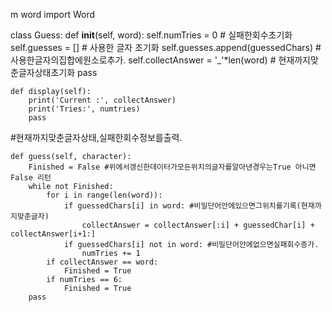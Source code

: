 
m word import Word

class Guess:
    def __init__(self, word):
        self.numTries = 0 # 실패한회수초기화
        self.guesses = [] # 사용한 글자 초기화
        self.guesses.append(guessedChars) # 사용한글자의집합에원소로추가.
        self.collectAnswer = '_'*len(word) # 현재까지맞춘글자상태초기화
        pass

    def display(self):
        print('Current :', collectAnswer)
        print('Tries:', numtries)
        pass
#현재까지맞춘글자상태,실패한회수정보를출력.

    def guess(self, character):
        Finished = False #위에서갱신한데이터가모든위치의글자를알아낸경우는True 아니면False 리턴
        while not Finished:
            for i in range(len(word)):
                if guessedChars[i] in word: #비밀단어안에있으면그위치를기록(현재까지맞춘글자)
                    collectAnswer = collectAnswer[:i] + guessedChar[i] + collectAnswer[i+1:]
                if guessedChars[i] not in word: #비밀단어안에없으면실패회수증가.
                    numTries += 1
            if collectAnswer == word:
                Finished = True
            if numTries == 6:
                Finished = True            
        pass



